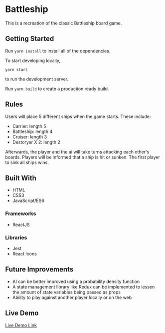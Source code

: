 # Battleship

This is a recreation of the classic Battleship board game.

## Getting Started

Run `yarn install` to install all of the dependencies.

To start developing locally,

```
yarn start
```

to run the development server.

Run `yarn build` to create a production ready build.

## Rules

Users will place 5 different ships when the game starts. These include:

- Carrier: length 5
- Battleship: length 4
- Cruiser: length 3
- Destoryer X 2: length 2

Afterwards, the player and the ai will take turns attacking each other's boards.
Players will be informed that a ship is hit or sunken. The first player to sink all ships wins.

## Built With

- HTML
- CSS3
- JavaScript/ES6

### Frameworks

- ReactJS

### Libraries

- Jest
- React Icons

## Future Improvements

- AI can be better improved using a probability density function
- A state management library like Redux can be implemented to lessen the amount of state variables being passed as props
- Ability to play against another player locally or on the web

## Live Demo

[Live Demo Link](https://sizwemalobola.github.io/Battleship/)
